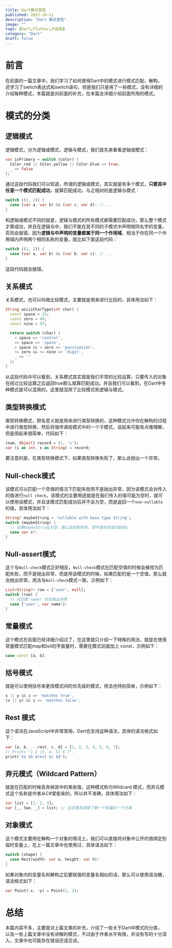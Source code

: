 ```yaml
---
title: Dart模式类型
published: 2023-10-11
description: "Dart 模式类型"
image: ""
tags: [Dart,Flutter,大前端]
category: "Dart"
draft: false
---
```

# 前言

在前面的一篇文章中，我们学习了如何使用Dart中的模式进行模式匹配，解构，还学习了switch表达式和switch语句，但是我们只是用了一些模式，没有详细的介绍每种模式，本篇就是对前面的补充，在本篇会详细介绍前面所用的模式。

# 模式的分类

## 逻辑模式

逻辑模式，分为逻辑或模式，逻辑与模式，我们首先来看看逻辑或模式：

```dart
var isPrimary = switch (color) {
  Color.red || Color.yellow || Color.blue => true,
  _ => false
};
```

通过这段代码我们可以知道，所谓的逻辑或模式，其实就是有多个模式，**只要其中任意一个模式匹配成功**，就算匹配成功，与之相对的是逻辑与模式：

```dart
switch ((1, 2)) {
  case (var a, var b) && (var c, var d): // ...
}
```

和逻辑或模式不同的就是，逻辑与模式的所有模式都需要匹配成功，那么整个模式才算成功，并且在逻辑与中，我们不能在其不同的子模式中声明相同名字的变量，否则会报错，因为**逻辑与中声明的变量都属于同一个作用域**，相当于你在同一个作用域内声明两个相同名称的变量，就比如下面这段代码：

```dart
switch ((1, 2)) {
  case (var a, var b) && (var b, var c): // ...
}
```

这段代码就会报错。

## 关系模式

关系模式，也可以叫做比较模式，主要就是用来进行比较的，具体用法如下：

```dart
String asciiCharType(int char) {
  const space = 32;
  const zero = 48;
  const nine = 57;

  return switch (char) {
    < space => 'control',
    == space => 'space',
    > space && < zero => 'punctuation',
    >= zero && <= nine => 'digit',
    _ => ''
  };
}
```

从这段代码中可以看到，关系模式其实就是我们平常的比较运算，只要传入的对象在经过比较运算之后返回true那么就算匹配成功。并且我们可以看到，在Dart中多种模式是可以混用的，这里就混用了比较模式和逻辑与模式。

## 类型转换模式

类型转换模式，顾名思义就是用来进行类型转换的，这种模式允许你在解构的过程中进行类型转换，然后将值传递给模式中的一个子模式，说起来可能有点难理解，但是用起来很简单，代码如下：

```dart
(num, Object) record = (1, 's');
var (i as int, s as String) = record;
```

要注意的是，在类型转换模式下，如果类型转换失败了，那么会抛出一个异常。

## Null-check模式

该模式可以匹配一个空值的情况下匹配失败而不是抛出异常，因为该模式会对传入的值进行`null check`，该模式的主要用途就是在我们传入的值可能为空时，就可以使用该模式，并且该模式匹配成功后并不会为空，而是返回一个`non-nullable`的值，具体用法如下：

```dart
String? maybeString = 'nullable with base type String';
switch (maybeString) {
  // 如果maybeString为空，那么会匹配失败，而不是将空值匹配给s
  case var s?:
}
```

## Null-assert模式

这个与`Null-check`模式正好相反，`Null-check`模式在匹配空值的时候会被视为匹配失败，而不是抛出异常，而是用该模式的时候，如果匹配的是一个空值，那么就会抛出异常，用法与`Null-check`模式一致，示例如下：

```dart
List<String?> row = ['user', null];
switch (row) {
  // 在匹配 name! 时会抛出异常
  case ['user', var name!]:
}
```

## 常量模式

这个模式在前面已经详细介绍过了，在这里就只介绍一下特殊的用法，就是在使用常量模式匹配map和lsit的字面量时，需要在模式前面加上 const，示例如下：

```dart
case const [a, b]: 
```

## 括号模式

就是可以使用括号来更改模式间的优先级的模式，用法也特别简单，示例如下：

```dart
x || y && z => 'matches true',
(x || y) && z => 'matches false',
```

## Rest 模式

这个语法在JavaScript中非常常用，Dart也支持这种语法，具体的语法格式如下：

```dart
var [a, b, ...rest, c, d] = [1, 2, 3, 4, 5, 6, 7];
// Prints "1 2 [3, 4, 5] 6 7".
print('$a $b $rest $c $d');
```

## 弃元模式（Wildcard Pattern）

就是在匹配的时候丢弃掉其中的某些值，这种模式称为Wildcard 模式，而弃元模式这个名称是作者从C#里偷来的，所以并不准确，具体用法如下：

```dart
var list = [1, 2, 3];
var [_, two, _] = list; // 在这里丢弃掉了第一个和最后一个元素
```

## 对象模式

这个模式主要用在解构一个对象的情况上，我们可以直接将对象中公开的值绑定到临时变量上，在上一篇文章中也使用过，具体语法如下：

```dart
switch (shape) {
  case Rect(width: var w, height: var h): 
}
```

如果对象内的变量名和解构之后要赋值的变量名相似的话，那么可以使用语法糖，语法格式如下：

```dart
var Point(:x, :y) = Point(1, 2);
```

# 总结

本篇内容不多，主要是对上篇文章的补充，介绍了一些关于Dart中模式的分类，以及一些上篇文章中没有讲解的模式，不过由于作者水平有限，并没有写的十分深入，文章中也可能存在错误还请见谅。